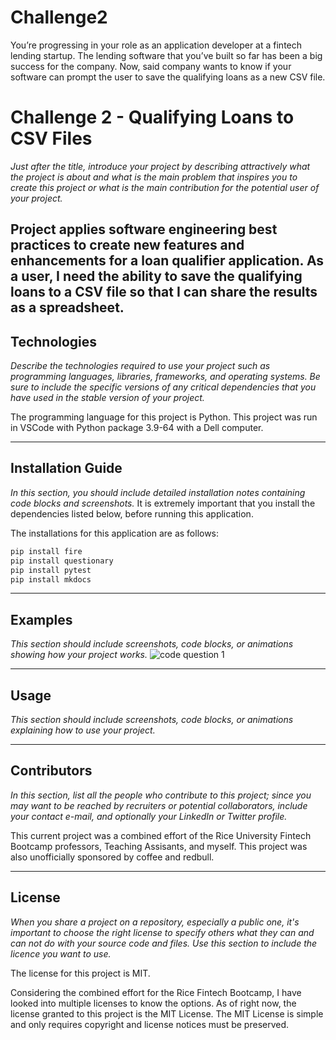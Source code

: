 # Challenge2
You’re progressing in your role as an application developer at a fintech lending startup. The lending software that you’ve built so far has been a big success for the company. Now, said company wants to know if your software can prompt the user to save the qualifying loans as a new CSV file.

# Challenge 2 - Qualifying Loans to CSV Files

*Just after the title, introduce your project by describing attractively what the project is about and what is the main problem that inspires you to create this project or what is the main contribution for the potential user of your project.*

Project applies software engineering best practices to create new features and enhancements for a loan qualifier application. As a user, I need the ability to save the qualifying loans to a CSV file so that I can share the results as a spreadsheet.
---

## Technologies

*Describe the technologies required to use your project such as programming languages, libraries, frameworks, and operating systems. Be sure to include the specific versions of any critical dependencies that you have used in the stable version of your project.*

The programming language for this project is Python. This project was run in VSCode with Python package 3.9-64 with a Dell computer.

---

## Installation Guide

*In this section, you should include detailed installation notes containing code blocks and screenshots.*
It is extremely important that you install the dependencies listed below, before running this application.

The installations for this application are as follows:
```python
pip install fire
pip install questionary
pip install pytest
pip install mkdocs
```

---

## Examples

*This section should include screenshots, code blocks, or animations showing how your project works.*
![]()![code question 1](https://user-images.githubusercontent.com/85652410/124389596-82645b00-dcad-11eb-9c78-fc85170e6911.png)



---

## Usage

*This section should include screenshots, code blocks, or animations explaining how to use your project.*

---

## Contributors

*In this section, list all the people who contribute to this project; since you may want to be reached by recruiters or potential collaborators, include your contact e-mail, and optionally your LinkedIn or Twitter profile.*

This current project was a combined effort of the Rice University Fintech Bootcamp professors, Teaching Assisants, and myself. This project was also unofficially sponsored by coffee and redbull.

---

## License

*When you share a project on a repository, especially a public one, it's important to choose the right license to specify others what they can and can not do with your source code and files. Use this section to include the licence you want to use.*

The license for this project is MIT.

Considering the combined effort for the Rice Fintech Bootcamp, I have looked into multiple licenses to know the options. As of right now, the license granted to this project is the MIT License. The MIT License is simple and only requires copyright and license notices must be preserved.
